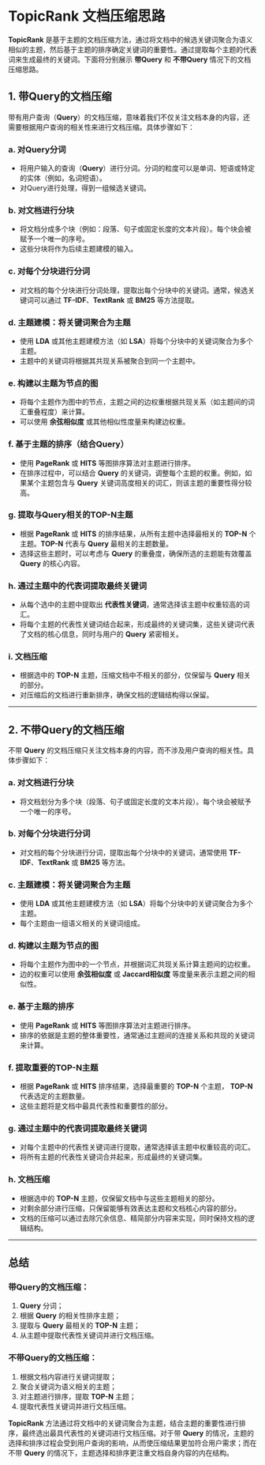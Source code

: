 # TopicRank 文档压缩思路

**TopicRank** 是基于主题的文档压缩方法，通过将文档中的候选关键词聚合为语义相似的主题，然后基于主题的排序确定关键词的重要性。通过提取每个主题的代表词来生成最终的关键词。下面将分别展示 **带Query** 和 **不带Query** 情况下的文档压缩思路。

## 1. 带Query的文档压缩

带有用户查询（**Query**）的文档压缩，意味着我们不仅关注文档本身的内容，还需要根据用户查询的相关性来进行文档压缩。具体步骤如下：

### a. 对Query分词

- 将用户输入的查询（**Query**）进行分词。分词的粒度可以是单词、短语或特定的实体（例如，名词短语）。
- 对Query进行处理，得到一组候选关键词。

### b. 对文档进行分块

- 将文档分成多个块（例如：段落、句子或固定长度的文本片段）。每个块会被赋予一个唯一的序号。
- 这些分块将作为后续主题建模的输入。

### c. 对每个分块进行分词

- 对文档的每个分块进行分词处理，提取出每个分块中的关键词。通常，候选关键词可以通过 **TF-IDF**、**TextRank** 或 **BM25** 等方法提取。

### d. 主题建模：将关键词聚合为主题

- 使用 **LDA** 或其他主题建模方法（如 **LSA**）将每个分块中的关键词聚合为多个主题。
- 主题中的关键词将根据其共现关系被聚合到同一个主题中。

### e. 构建以主题为节点的图

- 将每个主题作为图中的节点，主题之间的边权重根据共现关系（如主题间的词汇重叠程度）来计算。
- 可以使用 **余弦相似度** 或其他相似性度量来构建边权重。

### f. 基于主题的排序（结合Query）

- 使用 **PageRank** 或 **HITS** 等图排序算法对主题进行排序。
- 在排序过程中，可以结合 **Query** 的关键词，调整每个主题的权重。例如，如果某个主题包含与 **Query** 关键词高度相关的词汇，则该主题的重要性得分较高。

### g. 提取与Query相关的TOP-N主题

- 根据 **PageRank** 或 **HITS** 的排序结果，从所有主题中选择最相关的 **TOP-N** 个主题。**TOP-N** 代表与 **Query** 最相关的主题数量。
- 选择这些主题时，可以考虑与 **Query** 的重叠度，确保所选的主题能有效覆盖 **Query** 的核心内容。

### h. 通过主题中的代表词提取最终关键词

- 从每个选中的主题中提取出 **代表性关键词**，通常选择该主题中权重较高的词汇。
- 将每个主题的代表性关键词结合起来，形成最终的关键词集，这些关键词代表了文档的核心信息，同时与用户的 **Query** 紧密相关。

### i. 文档压缩

- 根据选中的 **TOP-N** 主题，压缩文档中不相关的部分，仅保留与 **Query** 相关的部分。
- 对压缩后的文档进行重新排序，确保文档的逻辑结构得以保留。

---

## 2. 不带Query的文档压缩

不带 **Query** 的文档压缩只关注文档本身的内容，而不涉及用户查询的相关性。具体步骤如下：

### a. 对文档进行分块

- 将文档划分为多个块（段落、句子或固定长度的文本片段）。每个块会被赋予一个唯一的序号。

### b. 对每个分块进行分词

- 对文档的每个分块进行分词，提取出每个分块中的关键词，通常使用 **TF-IDF**、**TextRank** 或 **BM25** 等方法。

### c. 主题建模：将关键词聚合为主题

- 使用 **LDA** 或其他主题建模方法（如 **LSA**）将每个分块中的关键词聚合为多个主题。
- 每个主题由一组语义相关的关键词组成。

### d. 构建以主题为节点的图

- 将每个主题作为图中的一个节点，并根据词汇共现关系计算主题间的边权重。
- 边的权重可以使用 **余弦相似度** 或 **Jaccard相似度** 等度量来表示主题之间的相似性。

### e. 基于主题的排序

- 使用 **PageRank** 或 **HITS** 等图排序算法对主题进行排序。
- 排序的依据是主题的整体重要性，通常通过主题间的连接关系和共现的关键词来计算。

### f. 提取重要的TOP-N主题

- 根据 **PageRank** 或 **HITS** 排序结果，选择最重要的 **TOP-N** 个主题， **TOP-N** 代表选定的主题数量。
- 这些主题将是文档中最具代表性和重要性的部分。

### g. 通过主题中的代表词提取最终关键词

- 对每个主题中的代表性关键词进行提取，通常选择该主题中权重较高的词汇。
- 将所有主题的代表性关键词合并起来，形成最终的关键词集。

### h. 文档压缩

- 根据选中的 **TOP-N** 主题，仅保留文档中与这些主题相关的部分。
- 对剩余部分进行压缩，只保留能够有效表达主题和文档核心内容的部分。
- 文档的压缩可以通过去除冗余信息、精简部分内容来实现，同时保持文档的逻辑结构。

---

## 总结

### 带Query的文档压缩：
1. **Query** 分词；
2. 根据 **Query** 的相关性排序主题；
3. 提取与 **Query** 最相关的 **TOP-N** 主题；
4. 从主题中提取代表性关键词并进行文档压缩。

### 不带Query的文档压缩：
1. 根据文档内容进行关键词提取；
2. 聚合关键词为语义相关的主题；
3. 对主题进行排序，提取 **TOP-N** 主题；
4. 提取代表性关键词并进行文档压缩。

**TopicRank** 方法通过将文档中的关键词聚合为主题，结合主题的重要性进行排序，最终选出最具代表性的关键词进行文档压缩。对于带 **Query** 的情况，主题的选择和排序过程会受到用户查询的影响，从而使压缩结果更加符合用户需求；而在不带 **Query** 的情况下，主题选择和排序更注重文档自身内容的内在结构。